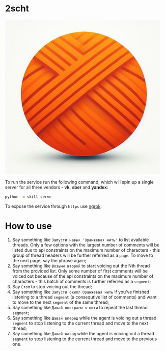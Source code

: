 # 2scht

<p align="center">
    <img src="assets/images/logo.jpg"/>
</p>

To run the service run the following command, which will spin up a single server for all three vendors - **vk**, **sber** and **yandex**:

```sh
python -m skill serve
```

To expose the service through `https` use [ngrok](https://ngrok.com/docs/http/).

# How to use

1. Say something like `Запусти навык 'Оранжевая нить'` to list available threads. Only a few options with the largest number of comments will be listed due to api constraints on the maximum number of characters - this group of thread headers will be further referred as a `page`. To move to the next page, say the phrase again;
1. Say something like `Возьми второй` to start voicing out the Nth thread from the provided list. Only some number of first comments will be voiced out because of the api constraints on the maximum number of characters - this batch of comments is further referred as a `segment`;
1. Say `Стоп` to stop voicing out the thread;
1. Say something like `Запусти скилл Оранжевая нить` if you've finished listening to a thread `segment` (a consequtive list of comments) and want to move to the next `segment` of the same thread;
1. Say something like `Давай поиграем в нити` to repeat the last thread `segment`;
1. Say something like `Давай вперед` while the agent is voicing out a thread `segment` to stop listening to the current thread and move to the next thread;
1. Say something like `Давай назад` while the agent is voicing out a thread `segment` to stop listening to the current thread and move to the previous one.
